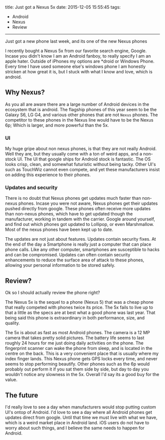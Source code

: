 title: Just got a Nexus 5x
date: 2015-12-05 15:55:45
tags:
- Android
- Nexus
- Review
---

Just got a new phone last week, and its one of the new Nexus phones

<!-- excerpt -->

I recently bought a Nexus 5x from our favorite search engine, Google. Incase you didn't know I am an Android fanboy, to really specify I am an apple hater. Outside of iPhones my options are *droid or Windows Phone. Every time I have used someone else's windows phone I am honestly stricken at how great it is, but I stuck with what I know and love, which is android.

## Why Nexus?

As you all are aware there are a large number of Android devices in the ecosystem that is android. The flagship phones of this year seem to be the Galaxy S6, LG G4, and various other phones that are not `Nexus` phones. The competitor to these phones in the Nexus line would have to be the Nexus 6p; Which is larger, and more powerful than the 5x.

### UI


My huge gripe about non nexus phones, is that they are not really Android. Well they are, but they usually come with a ton of weird apps, and a non-stock UI. The UI that google ships for Android stock is fantastic. The OS looks crisp, clean, and somewhat futuristic without being tacky. Other UI's such as TouchWiz cannot even compete, and yet these manufacturers insist on adding this experience to their phones.

### Updates and security

There is no doubt that Nexus phones get updates much faster than non-nexus phones. Incase you were not aware, Nexus phones get their updates pushed directly from google. These phones often receive more updates than non-nexus phones, which have to get updated though the manufacturer, working in tandem with the carrier. Google around yourself, and find out which phones got updated to Lollipop, or even Marshmallow. Most of the nexus phones have been kept up to date.

The updates are not just about features. Updates contain security fixes. At the end of the day a Smartphone is really just a computer that can place phone calls. Like any other computer, smartphones are susceptible to hacks and can be compromised. Updates can often contain security enhancements to reduce the surface area of attack to these phones, allowing your personal information to be stored safely.


## Review?

Ok so I should actually review the phone right?

The Nexus 5x is the sequel to a phone (Nexus 5) that was a cheap phone that really competed with phones twice its price. The 5x fails to live up to that a little as the specs are at best what a good phone was last year. That being said this phone is extraordinary in both performance, size, and quality.

The 5x is about as fast as most Android phones. The camera is a 12 MP camera that takes pretty solid pictures. The battery life seems to last roughly 24 hours for me just doing daily activities on the phone. The fingerprint scanner can wake the phone from sleep, and is located in the centre on the back. This is a very convenient place that is usually where my index finger lands. This Nexus phone gets GPS locks every time, and never seems to stop performing beautify. Other phones such as the 6p would probably out perform it if you sat them side by side, but day to day you wouldn't notice any slowness in the 5x. Overall I'd say its a good buy for the value.


## The future

I'd really love to see a day when manufacturers would stop putting custom UI's ontop of Android. I'd love to see a day where all Android phones get updates direct from google. Until that time we must live with what we have, which is a weird market place in Android land. iOS users do not have to worry about such things, and I believe the same needs to happen for Android.
